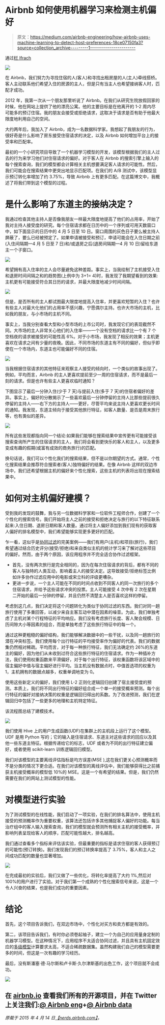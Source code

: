 # Airbnb 如何使用机器学习来检测主机偏好

> 原文：<https://medium.com/airbnb-engineering/how-airbnb-uses-machine-learning-to-detect-host-preferences-18ce07150fa3?source=collection_archive---------1----------------------->

通过[栏 Ifrach](https://www.linkedin.com/in/bar-ifrach-71507657)

![](img/415d4d578f251a0d8a8ff8f8254f75cb.png)

在 Airbnb，我们努力为寻找住宿的人(客人)和寻找出租房屋的人(主人)牵线搭桥。客人主动联系他们希望入住的房源的主人，但是只有当主人也希望接纳客人时，匹配才成功。

2012 年，我第一次从一个朋友那里听说了 Airbnb。在我们从研究生院放假回家的时候，他在网站上提供了他的漂亮公寓。他的主要目标是在他离开的 1-2 周内尽可能多的预订住宿。我的朋友会接受或拒绝请求，这取决于请求是否有助于他最大限度地利用自己的空间。

大约两年后，我加入了 Airbnb，成为一名数据科学家。我想起了我朋友的行为，很好奇是什么影响了房东接受住宿请求的决定，以及 Airbnb 如何增加平台上的接受率和匹配率。

最初的一个小研究项目导致了一个机器学习模型的开发，该模型根据我们的主人过去的行为来学习他们对住宿请求的偏好。对于客人在 Airbnb 的搜索引擎上输入的每个搜索查询，我们的模型都会计算相关主机想要满足客人请求的可能性。然后，我们可能会在搜索结果中更突出地显示匹配项。在我们的 A/B 测试中，该模型显示预订转化率增加了约 3.75%，导致 Airbnb 上有更多匹配。在这篇博文中，我概述了将我们带到这个模型的过程。

# 是什么影响了东道主的接纳决定？

我通过检查其他主持人是否像我朋友一样最大限度地提高了他们的占用率，开始了我对主持人接受度的研究。每个住宿请求都在日历中的一个序列或可用天数窗口中，如下面显示的日历中的 4 月 5 日至 10 日。窗口周围的灰色日子要么被主持人屏蔽了，要么已经被预定了。如果申请被接受和预订，申请可能会在入住日期之前(入住间隔期—4 月 5 日至 7 日)和/或退房之后(退房间隔期—4 月 10 日)留给东道主一个子窗口。

![](img/e6da1b79469096a7de1fd3b8f1e23a78.png)

希望拥有高入住率的主人会尽量避免这种差距。事实上，当我绘制了主机接受入住和退房时间间隔之和的趋势图(上例中为 3+1= 4)时，我发现了我期望看到的效果:主机更有可能接受符合其日历的请求，并最大限度地减少时间间隔。

![](img/7f51a09264ecdda5a7c39efb94a2cb0a.png)

但是，是否所有的主人都试图最大限度地提高入住率，并更喜欢短暂的入住？也许有些主人对最大化他们的占用率不感兴趣，宁愿偶尔主持。也许大市场的主机，比如我的朋友，与小市场的主机不同。

事实上，当我分别查看大型和小型市场的上市公司时，我发现它们的表现截然不同。大市场的主人非常关心他们的入住率——一个没有空档的请求比一个有 7 个空档夜的请求被接受的可能性高 6%。对于小市场，我发现了相反的效果；主机更喜欢在请求之间有少量的夜晚。因此，不同市场的东道主有不同的偏好，但似乎即使在一个市场内，东道主也可能偏好不同的住宿。

![](img/59c42fb68d8f792f71b12d4c96c3b152.png)

当我根据住宿请求的其他特征来观察主人接受的倾向时，一个类似的故事出现了。例如，平均而言，Airbnb 的主人更喜欢提前至少一周的住宿请求，而不是最后一刻的请求。但是也许有些主人更喜欢临时通知？

下图显示了最后一分钟入住(少于 7 天)与提前入住(多于 7 天)的住宿者偏好的差异。事实上，偏好的分散揭示了一些喜欢最后一分钟停留的主持人比那些提前很久停留的主持人——右下方的主持人——更好，尽管平均来说主持人更喜欢更长时间的通知。我发现，东道主倾向于接受其他旅行特征，如客人数量、是否是周末旅行等，也有类似的差异。

![](img/97761747ed782d31bad874a3060e3bd7.png)

所有这些发现都指向同一个结论:如果我们能够在搜索结果中宣传更有可能接受该搜索查询所产生的住宿请求的主人，我们将会看到更快乐的客人和主人，以及更多变成有趣的假期(或富有成效的商务旅行)的匹配。

换句话说，我们可以个性化我们的搜索结果，但不是以你期望的方式。通常，个性化搜索结果会推荐符合搜索者(客人)独特偏好的结果。在像 Airbnb 这样的双边市场中，我们还希望根据主机的偏好来个性化搜索，这些主机的列表将出现在搜索结果中。

# 如何对主机偏好建模？

受到我的发现的鼓舞，我与另一位数据科学家和一位软件工程师合作，创建了一个个性化的搜索信号。我们开始将主人之前的接受和拒绝决定与旅行的以下特征联系起来:入住日期、退房日期和客人数量。通过将主人偏好添加到我们现有的获取客人偏好的排名模型中，我们希望能够实现更多更好的匹配。

乍一看，这似乎是[协同过滤](http://en.wikipedia.org/wiki/Collaborative_filtering)的完美案例——我们有用户(主机)和项目(旅行)，我们希望通过结合历史评分(接受/拒绝)和来自类似主机的统计学习来了解对这些项目的偏好。然而，由于两个原因，该应用程序并不完全适合协作过滤框架。

*   首先，没有两次旅行是完全相同的，因为在每次住宿请求的背后，都有不同的客人与独特的人类互动，影响着主人的接受决定。这导致接受/拒绝标签比例如许多协作过滤应用中的电影或宋立科的评级更嘈杂。
*   更进一步说，一个主人可能在不同的时间点收到不同客人的同一次旅行的多个住宿请求，并给予这些请求冲突的投票。主人可能接受 4 次中有 2 次在星期二开始的最后一分钟的停留，并且仍然不清楚主人是否喜欢这样的停留。

考虑到这几点，我们决定将这个问题转化为类似于协同过滤的东西。我们对同一趟旅行使用了多重回答，以减少来自主客互动中潜在因素的噪音。为此，我们单独考虑了主机对某个行程特征的平均响应。我们没有考虑旅行长度、客人聚会规模、日历间隙大小等因素的组合，而是单独考虑了这些旅行特征中的每一个。

通过这种更粗糙的偏好结构，我们能够解决数据中的一些干扰，以及同一趟旅行的潜在冲突标签。我们使用每个出行特征的平均接受率作为偏好的代表。我们的数据集仍然相对稀疏。平均而言，对于每一种旅行特征，我们无法确定约 26%的东道主的偏好，因为他们从未收到过符合这些旅行特征的住宿请求。作为一种插补方法，我们使用权重函数来平滑偏好，对于每个出行特征，该权重函数将该区域中的宿主偏好中值与宿主偏好进行平均。当主机没有数据点时，中值首选项的权重为 1，主机拥有的数据点越多，权重单调地变为 0。

使用这些新定义的偏好，我们使用 L-2 正则化逻辑回归创建了宿主接受度的预测。本质上，我们将不同出行特征的偏好组合成一个单一的接受概率预测。每个出行特征的偏好对接纳决策的权重是逻辑回归得出的系数。为了改进预测，我们在逻辑回归中包括了一些更多的地理和主机特定特征。

该流程图总结了建模技术。

![](img/21f2e90f951ddf7207fdd11337cb4c75.png)

我们使用 Hive 上的用户生成函数(UDF)在集群上的主机段上运行了这个模型。UDF 是用 Python 写的；它的输入是住宿请求、东道主对这些请求的回应以及其他一些东道主特征。根据传递给它的标志，UDF 或者为不同的出行特征建立偏好，或者使用 scikit-learn 训练逻辑回归模型。

我们对该模型的主要离线评估指标是均方误差(MSE ),这在我们更关心预测概率而不是分类的情况下更合适。在我们对该模型的离线评估中，我们能够获得比之前捕获主机接受概率的模型低 10%的 MSE。这是一个有希望的结果。但是，我们仍然需要在我们的网站上测试模型的性能。

# 对模型进行实验

为了测试模型的在线性能，我们启动了一项实验，在我们的排名算法中，使用主机接受的预测概率作为重要权重，该算法还包括许多其他捕捉客人偏好的功能。每当治疗组中的客人输入搜索查询，我们的模型就会预测所有相关主机的接受概率，并影响列表呈现给客人的顺序，匹配可能性越大，排名越高。

我们通过查看多个指标来评估该实验，但最重要的指标是请求住宿的客人获得预订的可能性(预订转换)。我们发现我们的预订转换率提高了 3.75%，客人和主人之间成功匹配的数量也显著增加。

![](img/53b8c235b83120972b3d187413fc0cde.png)

在完成最初的实验后，我们又做了一些优化，将转化率提高了大约 1%,然后对 100%的用户进行了实验。对于我们第一个成熟的个性化搜索信号来说，这是一个令人兴奋的结果，也是我们成功的重要因素。

# 结论

首先，这个项目告诉我们，在双边市场中，个性化对买方和卖方都是有效的。

第二，该项目告诉我们，有时你必须卷起袖子，建立一个为自己的应用量身定制的机器学习模型。在这种情况下，应用程序不太适合协同过滤，并且具有主机固定效应的[多级模型](http://en.wikipedia.org/wiki/Multilevel_model)计算要求太高，不适合稀疏数据集。虽然构建我们自己的模型需要更多的时间，但这是一次有趣的学习经历。

最后，没有斯潘塞·德·马尔斯和卢卡斯·久尔津斯基的出色工作，这个项目就不会成功。

![](img/3913f6470a7657e02386189e67b4eb30.png)

## 在 [airbnb.io](http://airbnb.io) 查看我们所有的开源项目，并在 Twitter 上关注我们:[@ Airbnb eng](https://twitter.com/AirbnbEng)+[@ Airbnb data](https://twitter.com/AirbnbData)

*原载于 2015 年 4 月 14 日*[*【nerds.airbnb.com】*](http://nerds.airbnb.com/host-preferences/)*。*